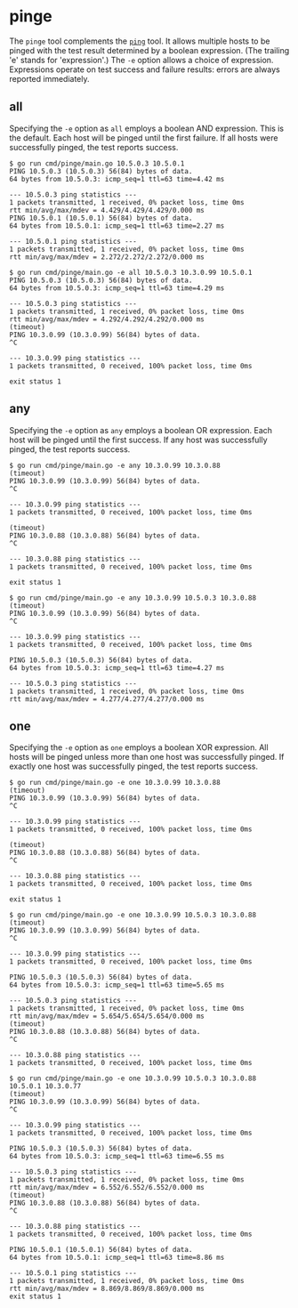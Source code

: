 # pinge

The `pinge` tool complements the [`ping`](../ping/) tool. It allows multiple
hosts to be pinged with the test result determined by a boolean expression.
(The trailing 'e' stands for 'expression'.) The `-e` option allows a choice of
expression. Expressions operate on test success and failure results: errors are
always reported immediately.

## all

Specifying the `-e` option as `all` employs a boolean AND expression. This is
the default. Each host will be pinged until the first failure. If all hosts were
successfully pinged, the test reports success.

```
$ go run cmd/pinge/main.go 10.5.0.3 10.5.0.1
PING 10.5.0.3 (10.5.0.3) 56(84) bytes of data.
64 bytes from 10.5.0.3: icmp_seq=1 ttl=63 time=4.42 ms

--- 10.5.0.3 ping statistics ---
1 packets transmitted, 1 received, 0% packet loss, time 0ms
rtt min/avg/max/mdev = 4.429/4.429/4.429/0.000 ms
PING 10.5.0.1 (10.5.0.1) 56(84) bytes of data.
64 bytes from 10.5.0.1: icmp_seq=1 ttl=63 time=2.27 ms

--- 10.5.0.1 ping statistics ---
1 packets transmitted, 1 received, 0% packet loss, time 0ms
rtt min/avg/max/mdev = 2.272/2.272/2.272/0.000 ms
```

```
$ go run cmd/pinge/main.go -e all 10.5.0.3 10.3.0.99 10.5.0.1
PING 10.5.0.3 (10.5.0.3) 56(84) bytes of data.
64 bytes from 10.5.0.3: icmp_seq=1 ttl=63 time=4.29 ms

--- 10.5.0.3 ping statistics ---
1 packets transmitted, 1 received, 0% packet loss, time 0ms
rtt min/avg/max/mdev = 4.292/4.292/4.292/0.000 ms
(timeout)
PING 10.3.0.99 (10.3.0.99) 56(84) bytes of data.
^C

--- 10.3.0.99 ping statistics ---
1 packets transmitted, 0 received, 100% packet loss, time 0ms

exit status 1
```

## any

Specifying the `-e` option as `any` employs a boolean OR expression. Each host
will be pinged until the first success. If any host was successfully pinged, the
test reports success.

```
$ go run cmd/pinge/main.go -e any 10.3.0.99 10.3.0.88
(timeout)
PING 10.3.0.99 (10.3.0.99) 56(84) bytes of data.
^C

--- 10.3.0.99 ping statistics ---
1 packets transmitted, 0 received, 100% packet loss, time 0ms

(timeout)
PING 10.3.0.88 (10.3.0.88) 56(84) bytes of data.
^C

--- 10.3.0.88 ping statistics ---
1 packets transmitted, 0 received, 100% packet loss, time 0ms

exit status 1
```

```
$ go run cmd/pinge/main.go -e any 10.3.0.99 10.5.0.3 10.3.0.88
(timeout)
PING 10.3.0.99 (10.3.0.99) 56(84) bytes of data.
^C

--- 10.3.0.99 ping statistics ---
1 packets transmitted, 0 received, 100% packet loss, time 0ms

PING 10.5.0.3 (10.5.0.3) 56(84) bytes of data.
64 bytes from 10.5.0.3: icmp_seq=1 ttl=63 time=4.27 ms

--- 10.5.0.3 ping statistics ---
1 packets transmitted, 1 received, 0% packet loss, time 0ms
rtt min/avg/max/mdev = 4.277/4.277/4.277/0.000 ms
```

## one

Specifying the `-e` option as `one` employs a boolean XOR expression. All hosts
will be pinged unless more than one host was successfully pinged. If exactly one
host was successfully pinged, the test reports success.

```
$ go run cmd/pinge/main.go -e one 10.3.0.99 10.3.0.88
(timeout)
PING 10.3.0.99 (10.3.0.99) 56(84) bytes of data.
^C

--- 10.3.0.99 ping statistics ---
1 packets transmitted, 0 received, 100% packet loss, time 0ms

(timeout)
PING 10.3.0.88 (10.3.0.88) 56(84) bytes of data.
^C

--- 10.3.0.88 ping statistics ---
1 packets transmitted, 0 received, 100% packet loss, time 0ms

exit status 1
```

```
$ go run cmd/pinge/main.go -e one 10.3.0.99 10.5.0.3 10.3.0.88
(timeout)
PING 10.3.0.99 (10.3.0.99) 56(84) bytes of data.
^C

--- 10.3.0.99 ping statistics ---
1 packets transmitted, 0 received, 100% packet loss, time 0ms

PING 10.5.0.3 (10.5.0.3) 56(84) bytes of data.
64 bytes from 10.5.0.3: icmp_seq=1 ttl=63 time=5.65 ms

--- 10.5.0.3 ping statistics ---
1 packets transmitted, 1 received, 0% packet loss, time 0ms
rtt min/avg/max/mdev = 5.654/5.654/5.654/0.000 ms
(timeout)
PING 10.3.0.88 (10.3.0.88) 56(84) bytes of data.
^C

--- 10.3.0.88 ping statistics ---
1 packets transmitted, 0 received, 100% packet loss, time 0ms
```

```
$ go run cmd/pinge/main.go -e one 10.3.0.99 10.5.0.3 10.3.0.88 10.5.0.1 10.3.0.77
(timeout)
PING 10.3.0.99 (10.3.0.99) 56(84) bytes of data.
^C

--- 10.3.0.99 ping statistics ---
1 packets transmitted, 0 received, 100% packet loss, time 0ms

PING 10.5.0.3 (10.5.0.3) 56(84) bytes of data.
64 bytes from 10.5.0.3: icmp_seq=1 ttl=63 time=6.55 ms

--- 10.5.0.3 ping statistics ---
1 packets transmitted, 1 received, 0% packet loss, time 0ms
rtt min/avg/max/mdev = 6.552/6.552/6.552/0.000 ms
(timeout)
PING 10.3.0.88 (10.3.0.88) 56(84) bytes of data.
^C

--- 10.3.0.88 ping statistics ---
1 packets transmitted, 0 received, 100% packet loss, time 0ms

PING 10.5.0.1 (10.5.0.1) 56(84) bytes of data.
64 bytes from 10.5.0.1: icmp_seq=1 ttl=63 time=8.86 ms

--- 10.5.0.1 ping statistics ---
1 packets transmitted, 1 received, 0% packet loss, time 0ms
rtt min/avg/max/mdev = 8.869/8.869/8.869/0.000 ms
exit status 1
```
